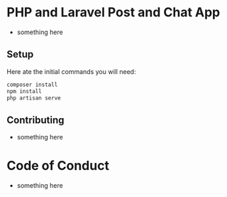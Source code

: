 # PHP and Laravel Post and Chat App

-   something here

## Setup

Here ate the initial commands you will need:

```sh
composer install
npm install
php artisan serve
```

## Contributing

-   something here

# Code of Conduct

-   something here
